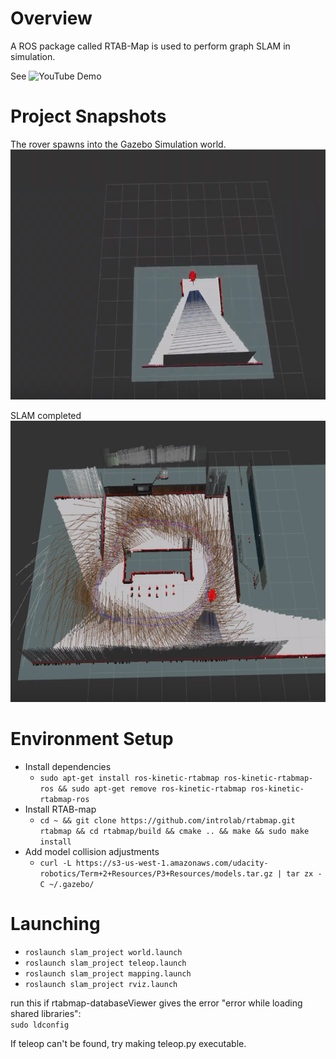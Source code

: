 # Overview
A ROS package called RTAB-Map is used to perform graph SLAM in simulation.

See ![YouTube Demo](https://youtu.be/bEsfKu6EFrQ)

# Project Snapshots
The rover spawns into the Gazebo Simulation world.\
<img src="pictures/ps1.png" height=400>

SLAM completed\
<img src="pictures/ps2.png" height=450>

# Environment Setup
- Install dependencies
   - `sudo apt-get install ros-kinetic-rtabmap ros-kinetic-rtabmap-ros && sudo apt-get remove ros-kinetic-rtabmap ros-kinetic-rtabmap-ros`
- Install RTAB-map
   - `cd ~ && git clone https://github.com/introlab/rtabmap.git rtabmap && cd rtabmap/build && cmake .. && make && sudo make install`
- Add model collision adjustments
   - `curl -L https://s3-us-west-1.amazonaws.com/udacity-robotics/Term+2+Resources/P3+Resources/models.tar.gz | tar zx -C ~/.gazebo/`

# Launching
- `roslaunch slam_project world.launch`
- `roslaunch slam_project teleop.launch`
- `roslaunch slam_project mapping.launch`
- `roslaunch slam_project rviz.launch`

run this if rtabmap-databaseViewer gives the error "error while loading shared libraries":\
`sudo ldconfig`

If teleop can't be found, try making teleop.py executable.
